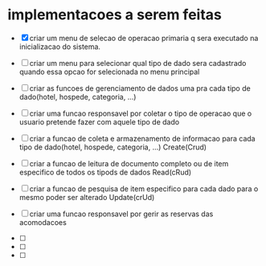  # implementacoes a serem feitas

 
- [x] criar um menu de selecao de operacao primaria q sera executado na inicializacao do sistema.

- [ ]  criar um menu para selecionar qual tipo de dado sera cadastrado quando essa opcao for selecionada no menu principal

- [ ] criar as funcoes de gerenciamento de dados uma pra cada tipo de dado(hotel, hospede, categoria, ...)

- [ ] criar uma funcao responsavel por coletar o tipo de operacao que o usuario pretende fazer com aquele tipo de dado

- [ ] criar a funcao de coleta e armazenamento de informacao para cada tipo de dado(hotel, hospede, categoria, ...) Create(Crud)

- [ ] criar a funcao de leitura de documento completo ou de item especifico de todos os tipods de dados Read(cRud)

- [ ] criar a funcao de pesquisa de item especifico para cada dado para o mesmo poder ser alterado Update(crUd)

- [ ] criar uma funcao responsavel por gerir as reservas das acomodacoes
- [ ] 
- [ ] 
- [ ] 

